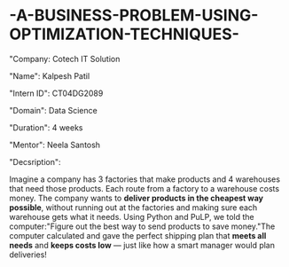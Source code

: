 # -A-BUSINESS-PROBLEM-USING-OPTIMIZATION-TECHNIQUES-
"Company: Cotech IT Solution

"Name": Kalpesh Patil

"Intern ID": CT04DG2089

"Domain": Data Science

"Duration": 4 weeks

"Mentor": Neela Santosh

"Decsription":

Imagine a company has 3 factories that make products and 4 warehouses that need those products. Each route from a factory to a warehouse costs money. The company wants to **deliver products in the cheapest way possible**, without running out at the factories and making sure each warehouse gets what it needs. Using Python and PuLP, we told the computer:"Figure out the best way to send products to save money."The computer calculated and gave the perfect shipping plan that **meets all needs** and **keeps costs low** — just like how a smart manager would plan deliveries!
